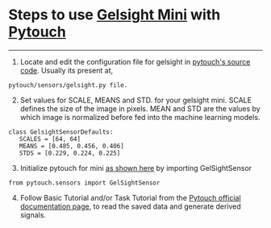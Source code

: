 # Steps to use [Gelsight Mini](https://www.gelsight.com/) with [Pytouch](https://facebookresearch.github.io/PyTouch/) 
____


1. Locate and edit the configuration file for gelsight in [pytouch's source code](https://github.com/facebookresearch/pytouch). Usually its present at, 

```pytouch/sensors/gelsight.py file.```


2. Set values for SCALE, MEANS and STD. for your gelsight mini. SCALE defines the size of the image in pixels. MEAN and STD are the values by which image is normalized before fed into the machine learning models. 

 ```
class GelsightSensorDefaults:
    SCALES = [64, 64]
    MEANS = [0.485, 0.456, 0.406]
    STDS = [0.229, 0.224, 0.225]
```

3. Initialize pytouch for mini [as shown here](https://facebookresearch.github.io/PyTouch/docs/tutorials/intro) by importing GelSightSensor


```from pytouch.sensors import GelSightSensor```


4. Follow Basic Tutorial and/or Task Tutorial from the [Pytouch official documentation page](https://facebookresearch.github.io/PyTouch/), to read the saved data and generate derived signals.  

